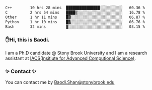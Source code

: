 <!--START_SECTION:waka-->

```txt
C++        10 hrs 28 mins  ███████████████░░░░░░░░░░   60.36 %
C          2 hrs 54 mins   ████▒░░░░░░░░░░░░░░░░░░░░   16.78 %
Other      1 hr 11 mins    █▓░░░░░░░░░░░░░░░░░░░░░░░   06.87 %
Python     1 hr 10 mins    █▓░░░░░░░░░░░░░░░░░░░░░░░   06.76 %
Bash       32 mins         ▓░░░░░░░░░░░░░░░░░░░░░░░░   03.15 %
```

<!--END_SECTION:waka-->

### ✋Hi, this is Baodi. 

I am a Ph.D candidate @ Stony Brook University and I am a research assistant at [IACS(Insitiute for Advanced Computional Science)](https://iacs.stonybrook.edu/).

### ✨ Contact ✨

You can contact me by [Baodi.Shan@stonybrook.edu](mailto:Baodi.Shan@stonybrook.edu)





<!--
[![Anurag's GitHub stats](https://github-readme-stats.vercel.app/api?username=lwshanbd&theme=jolly&show_icons=true&count_private=true&include_all_commits=true)](https://github.com/anuraghazra/github-readme-stats)
**lwshanbd/lwshanbd** is a ✨ _special_ ✨ repository because its `README.md` (this file) appears on your GitHub profile.

Here are some ideas to get you started:

- 🔭 I’m currently working on ...
- 🌱 I’m currently learning ...
- 👯 I’m looking to collaborate on ...
- 🤔 I’m looking for help with ...
- 💬 Ask me about ...
- 📫 How to reach me: ...
- 😄 Pronouns: ...
- ⚡ Fun fact: ...
-->
